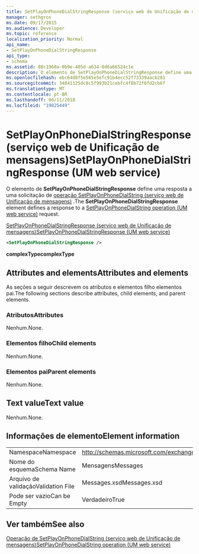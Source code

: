 ```yaml
---
title: SetPlayOnPhoneDialStringResponse (serviço web de Unificação de mensagens)
manager: sethgros
ms.date: 09/17/2015
ms.audience: Developer
ms.topic: reference
localization_priority: Normal
api_name:
- SetPlayOnPhoneDialStringResponse
api_type:
- schema
ms.assetid: 88c1960a-0b9e-405d-a634-0d6a66524c1e
description: O elemento de SetPlayOnPhoneDialStringResponse define uma resposta a uma solicitação do SetPlayOnPhoneDialString operação (serviço web de Unificação de mensagens).
ms.openlocfilehash: ebc64d8f5e565e5efc91b4ecc52f73339aacb281
ms.sourcegitcommit: 34041125dc8c5f993b21cebfc4f8b72f0fd2cb6f
ms.translationtype: MT
ms.contentlocale: pt-BR
ms.lasthandoff: 06/11/2018
ms.locfileid: "19825449"
---
```

# <a name="setplayonphonedialstringresponse-um-web-service"></a><span data-ttu-id="67753-103">SetPlayOnPhoneDialStringResponse (serviço web de Unificação de mensagens)</span><span class="sxs-lookup"><span data-stu-id="67753-103">SetPlayOnPhoneDialStringResponse (UM web service)</span></span>

<span data-ttu-id="67753-104">O elemento de **SetPlayOnPhoneDialStringResponse** define uma resposta a uma solicitação de [operação SetPlayOnPhoneDialString (serviço web de Unificação de mensagens)](setplayonphonedialstring-operation-um-web-service.md) .</span><span class="sxs-lookup"><span data-stu-id="67753-104">The **SetPlayOnPhoneDialStringResponse** element defines a response to a [SetPlayOnPhoneDialString operation (UM web service)](setplayonphonedialstring-operation-um-web-service.md) request.</span></span> 
  
[<span data-ttu-id="67753-105">SetPlayOnPhoneDialStringResponse (serviço web de Unificação de mensagens)</span><span class="sxs-lookup"><span data-stu-id="67753-105">SetPlayOnPhoneDialStringResponse (UM web service)</span></span>](setplayonphonedialstringresponse-um-web-service.md)
  
```xml
<SetPlayOnPhoneDialStringResponse />
```

 <span data-ttu-id="67753-106">**complexType**</span><span class="sxs-lookup"><span data-stu-id="67753-106">**complexType**</span></span>
## <a name="attributes-and-elements"></a><span data-ttu-id="67753-107">Attributes and elements</span><span class="sxs-lookup"><span data-stu-id="67753-107">Attributes and elements</span></span>

<span data-ttu-id="67753-108">As seções a seguir descrevem os atributos e elementos filho elementos pai.</span><span class="sxs-lookup"><span data-stu-id="67753-108">The following sections describe attributes, child elements, and parent elements.</span></span>
  
### <a name="attributes"></a><span data-ttu-id="67753-109">Atributos</span><span class="sxs-lookup"><span data-stu-id="67753-109">Attributes</span></span>

<span data-ttu-id="67753-110">Nenhum.</span><span class="sxs-lookup"><span data-stu-id="67753-110">None.</span></span>
  
### <a name="child-elements"></a><span data-ttu-id="67753-111">Elementos filho</span><span class="sxs-lookup"><span data-stu-id="67753-111">Child elements</span></span>

<span data-ttu-id="67753-112">Nenhum.</span><span class="sxs-lookup"><span data-stu-id="67753-112">None.</span></span>
  
### <a name="parent-elements"></a><span data-ttu-id="67753-113">Elementos pai</span><span class="sxs-lookup"><span data-stu-id="67753-113">Parent elements</span></span>

<span data-ttu-id="67753-114">Nenhum.</span><span class="sxs-lookup"><span data-stu-id="67753-114">None.</span></span>
  
## <a name="text-value"></a><span data-ttu-id="67753-115">Text value</span><span class="sxs-lookup"><span data-stu-id="67753-115">Text value</span></span>

<span data-ttu-id="67753-116">Nenhum.</span><span class="sxs-lookup"><span data-stu-id="67753-116">None.</span></span>
  
## <a name="element-information"></a><span data-ttu-id="67753-117">Informações de elemento</span><span class="sxs-lookup"><span data-stu-id="67753-117">Element information</span></span>

|||
|:-----|:-----|
|<span data-ttu-id="67753-118">Namespace</span><span class="sxs-lookup"><span data-stu-id="67753-118">Namespace</span></span>  <br/> |http://schemas.microsoft.com/exchange/services/2006/messages  <br/> |
|<span data-ttu-id="67753-119">Nome do esquema</span><span class="sxs-lookup"><span data-stu-id="67753-119">Schema Name</span></span>  <br/> |<span data-ttu-id="67753-120">Mensagens</span><span class="sxs-lookup"><span data-stu-id="67753-120">Messages</span></span>  <br/> |
|<span data-ttu-id="67753-121">Arquivo de validação</span><span class="sxs-lookup"><span data-stu-id="67753-121">Validation File</span></span>  <br/> |<span data-ttu-id="67753-122">Messages.xsd</span><span class="sxs-lookup"><span data-stu-id="67753-122">Messages.xsd</span></span>  <br/> |
|<span data-ttu-id="67753-123">Pode ser vazio</span><span class="sxs-lookup"><span data-stu-id="67753-123">Can be Empty</span></span>  <br/> |<span data-ttu-id="67753-124">Verdadeiro</span><span class="sxs-lookup"><span data-stu-id="67753-124">True</span></span>  <br/> |
   
## <a name="see-also"></a><span data-ttu-id="67753-125">Ver também</span><span class="sxs-lookup"><span data-stu-id="67753-125">See also</span></span>



[<span data-ttu-id="67753-126">Operação de SetPlayOnPhoneDialString (serviço web de Unificação de mensagens)</span><span class="sxs-lookup"><span data-stu-id="67753-126">SetPlayOnPhoneDialString operation (UM web service)</span></span>](setplayonphonedialstring-operation-um-web-service.md)

